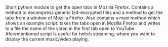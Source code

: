 Short python module to get the open tabs in Mozilla Firefox.
Contains a method to decompress generic lz4-encrypted files and a method to get the tabs from a window of Mozilla Firefox.
Also contains a main method which shows an example script: takes the tabs open in Mozilla Firefox and writes to a file the name of the video in the first tab open to YouTube.
Aforementioned script is useful for twitch streaming, where you want to display the current music/video playing.
